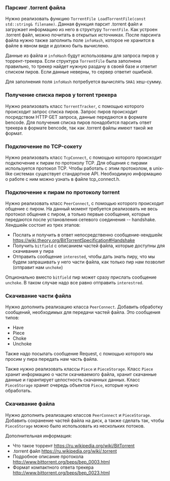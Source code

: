 ### Парсинг .torrent файла

Нужно реализовать функцию `TorrentFile LoadTorrentFile(const std::string& filename)`.
Данная функция парсит .torrent файл и загружает информацию из него в структуру `TorrentFile`.
Как устроен .torrent файл, можно почитать в открытых источниках.
После парсинга файла нужно также заполнить поле `infoHash`, которое не хранится в файле в явном виде и должно быть вычислено.

Данные из файла и `infoHash` будут использованы для запроса пиров у торрент-трекера. Если структура `TorrentFile`
была заполнена правильно, то трекер найдет нужную раздачу в своей базе и ответит списком пиров.
Если данные неверны, то сервер ответит ошибкой.

Для заполнения поля `infoHash` потребуется вычислять `SHA1` хеш-сумму.


### Получение списка пиров у torrent трекера

Нужно реализовать класс `TorrentTracker`, с помощью которого происходит запрос списка пиров.
Запрос пиров происходит посредством HTTP GET запроса, данные передаются в формате bencode.
Для получения списка пиров понадобится парсить ответ трекера в формате bencode, так как .torrent файлы имеют такой же формат.

### Подключение по TCP-сокету

Нужно реализовать класс `TcpConnect`, с помощью которого происходит подключение к пирам по протоколу TCP.
Для общения с пирами используется протокол TCP.
Чтобы работать с этим протоколом, в unix-like системах существует стандартное API. Необходимую информацию о работе с ним
можно узнать в файле tcp_connect.h.

### Подключение к пирам по протоколу torrent

Нужно реализовать класс `PeerConnect`, с помощью которого происходит общение с пиром.
На данный момент требуется реализовать не весь протокол общения с пиром, а только первые сообщения, которые передаются
после установления сетевого соединения -- handshake.
Хендшейк состоит из трех этапов:
- Послать и получить в ответ непосредственно сообщение-хендшейк https://wiki.theory.org/BitTorrentSpecification#Handshake
- Получить `bitfield` с описанием частей файла, которые доступны для скачивания у пира
- Отправить сообщение `interested`, чтобы дать знать пиру, что мы будем запрашивать у него части файла, как только пир нам позволит (отправит нам `unchoke`)
 
Опционально вместо `bitfield` пир может сразу прислать сообщение `unchoke`.
В таком случае надо все равно отправить `interestred`.

### Скачивание части файла

Нужно дополнить реализацию класса `PeerConnect`.
Добавить обработку сообщений, необходимых для передачи частей файла.
Это сообщения типов:
- Have
- Piece
- Choke
- Unchoke

Также надо посылать сообщение Request, с помощью которого мы просим у пира передать нам часть файла.

Также нужно реализовать классы `Piece` и `PieceStorage`.
Класс `Piece` хранит информацию о части скачиваемого файла, хранит скачанные данные и гарантирует целостность скачанных данных.
Класс `PieceStorage` хранит очередь объектов `Piece`, которые нужно обработать.

### Скачивание файла

Нужно дополнить реализацию классов `PeerConnect` и `PieceStorage`.
Добавить сохранение частей файла на диск, а также сделать так, чтобы `PieceStorage` можно было использовать
из нескольких потоков.

Дополнительная информация:
- Что такое торрент https://ru.wikipedia.org/wiki/BitTorrent
- .torrent файл https://ru.wikipedia.org/wiki/.torrent
- Подробное описание протокола http://www.bittorrent.org/beps/bep_0003.html
- Формат компактного ответа трекера http://www.bittorrent.org/beps/bep_0023.html